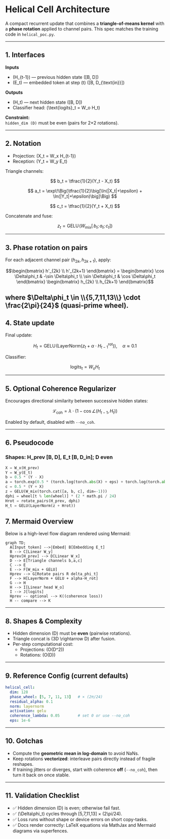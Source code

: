 # Helical Cell Architecture

A compact recurrent update that combines a **triangle-of-means kernel** with a **phase rotation** applied to channel pairs. This spec matches the training code in `helical_poc.py`.

---

## 1. Interfaces

**Inputs**
- \(H_{t-1}\) — previous hidden state \([B, D]\)
- \(E_t\) — embedded token at step \(t\) \([B, D_{\text{in}}]\)

**Outputs**
- \(H_t\) — next hidden state \([B, D]\)
- Classifier head: \(\text{logits}_t = W_o H_t\)

**Constraint:**  
`hidden_dim (D)` must be even (pairs for 2×2 rotations).

---

## 2. Notation

- Projection: \(X_t = W_x H_{t-1}\)  
- Reception: \(Y_t = W_y E_t\)

Triangle channels:

$$
b_t = \tfrac{1}{2}(Y_t - X_t)
$$

$$
a_t = \exp\!\Big(\tfrac{1}{2}\big[\ln(|X_t|+\epsilon) + \ln(|Y_t|+\epsilon)\big]\Big)
$$

$$
c_t = \tfrac{1}{2}(Y_t + X_t)
$$

Concatenate and fuse:

$$
z_t = \mathrm{GELU}\!\big(W_{\text{mix}}[\,b_t;\,a_t;\,c_t]\big)
$$

---

## 3. Phase rotation on pairs

For each adjacent channel pair $(h_{2k}, h_{2k+1})$, apply:

```math
\begin{bmatrix}
h'_{2k} \\
h'_{2k+1}
\end{bmatrix}
=
\begin{bmatrix}
\cos \Delta\phi_t & -\sin \Delta\phi_t \\
\sin \Delta\phi_t & \cos \Delta\phi_t
\end{bmatrix}
\begin{bmatrix}
h_{2k} \\
h_{2k+1}
\end{bmatrix}
```

where $\Delta\phi_t \in \\{5,7,11,13\\} \cdot \frac{2\pi}{24}$ (quasi-prime wheel).
---

## 4. State update

Final update:

$$
H_t = \mathrm{GELU}\!\Big(\mathrm{LayerNorm}(z_t + \alpha \cdot H^{\mathrm{rot}}_{t-1})\Big), \quad \alpha \approx 0.1
$$

Classifier:

$$
\text{logits}_t = W_o H_t
$$

---

## 5. Optional Coherence Regularizer
Encourages directional similarity between successive hidden states:

```math
\mathcal{L}_\text{coh} = \lambda \cdot \big(1 - \cos \angle(H_{t-1}, H_t)\big)
```

Enabled by default, disabled with `--no_coh`.

---

## 6. Pseudocode
### Shapes: H_prev [B, D], E_t [B, D_in]; D even
```python
X = W_x(H_prev)
Y = W_y(E_t)
b = 0.5 * (Y - X)
a = torch.exp(0.5 * (torch.log(torch.abs(X) + eps) + torch.log(torch.abs(Y) + eps)))
c = 0.5 * (Y + X)
z = GELU(W_mix(torch.cat([a, b, c], dim=-1)))
dphi = wheel[t % len(wheel)] * (2 * math.pi / 24)
Hrot = rotate_pairs(H_prev, dphi)
H_t = GELU(LayerNorm(z + Hrot))
```
## 7. Mermaid Overview
Below is a high-level flow diagram rendered using Mermaid:

```mermaid
graph TD;
  A[Input token] -->|Embed| B[Embedding E_t]
  B --> C[Linear W_y]
  Hprev[H_prev] --> D[Linear W_x]
  D --> E[Triangle channels b,a,c]
  C --> E
  E --> F[W_mix + GELU]
  Hprev --> G[Rotate pairs R delta_phi_t]
  F --> H[LayerNorm + GELU + alpha·H_rot]
  G --> H
  H --> I[Linear head W_o]
  I --> J[logits]
  Hprev -- optional --> K((coherence loss))
  H -- compare --> K
```

---

## 8. Shapes & Complexity

- Hidden dimension \(D\) must be **even** (pairwise rotations).  
- Triangle concat is \(3D \rightarrow D\) after fusion.  
- Per-step computational cost:  
  - Projections: \(O(D^2)\)  
  - Rotations: \(O(D)\)

---

## 9. Reference Config (current defaults)
```yaml
helical_cell:
  dim: 128
  phase_wheel: [5, 7, 11, 13]   # × (2π/24)
  residual_alpha: 0.1
  norm: layernorm
  activation: gelu
  coherence_lambda: 0.05        # set 0 or use --no_coh
  eps: 1e-6
```

---

## 10. Gotchas

- Compute the **geometric mean in log-domain** to avoid NaNs.  
- Keep rotations **vectorized**: interleave pairs directly instead of fragile reshapes.  
- If training jitters or diverges, start with coherence **off** (`--no_coh`), then turn it back on once stable.

---

## 11. Validation Checklist

- ✅ Hidden dimension \(D\) is even; otherwise fail fast.  
- ✅ \(\Delta\phi_t\) cycles through [5,7,11,13] × \(2\pi/24\).  
- ✅ Loss runs without shape or device errors on short copy-tasks.  
- ✅ Docs render correctly: LaTeX equations via MathJax and Mermaid diagrams via superfences.

